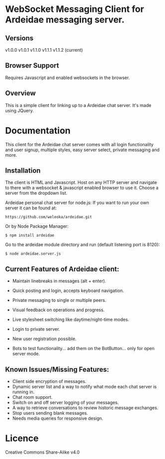 
WebSocket Messaging Client for Ardeidae messaging server.
=================================================

Versions
---------------
v1.0.0
v1.0.1
v1.1.0
v1.1.1
v1.1.2 (current)


Browser Support
---------------
Requires Javascript and enabled websockets in the browser.


Overview
--------
This is a simple client for linking up to a Ardeidae chat server. It's made using JQuery.



Documentation
=============

This client for the Ardeidae chat server comes with all login functionality and user signup, multiple styles, easy server select, private messaging and more.




Installation
------------

The client is HTML and Javascript. Host on any HTTP server and navigate to there with a websocket & javascript enabled browser to use it. Choose a server from the dropdown list.


Ardeidae personal chat server for node.js:
If you want to run your own server it can be found at:

    https://github.com/weleoka/ardeidae.git

Or by Node Package Manager:

    $ npm install ardeidae

Go to the ardeidae module directory and run (default listening port is 8120):

    $ node ardeidae.server.js




Current Features of Ardeidae client:
-----------------
* Maintain linebreaks in messages (alt + enter).
* Quick posting and login, accepts keyboard navigation.
* Private messaging to single or multiple peers.
* Visual feedback on operations and progress.
* Live stylesheet switching like daytime/night-time modes.
* Login to private server.
* New user registration possible.

* Bots to test functionality... add them on the BotButton... only for open server mode.



Known Issues/Missing Features:
------------------------------
* Client side encryption of messages.
* Dynamic server list and a way to notify what mode each chat server is running in.
* Chat room support.
* Switch on and off server logging of your messages.
* A way to retrieve conversations to review historic message exchanges.
* Stop users sending blank messages.
* Needs media queries for responsive design.


Licence
==============

Creative Commons Share-Alike v4.0
